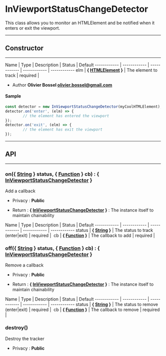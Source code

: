 # InViewportStatusChangeDetector
This class allows you to monitor an HTMLElement and be notified when it enters or exit the viewport.

-----------------------------
## Constructor
-----------------------------



Name | Type | Description | Status | Default
------------ | ------------ | ------------ | ------------ | ------------
elm | **{ <a class="link" href="https://developer.mozilla.org/fr/docs/Web/API/HTMLElement" target="_blank" title="HTMLElement">HTMLElement</a> }** | The element to track | required | 

- Author **Olivier Bossel <olivier.bossel@gmail.com>**

#### Sample
```js
const detector = new InViewportStatusChangeDetector(myCoolHTMLElement);
detector.on('enter', (elm) => {
		// the element has entered the viewport
});
detector.on('exit', (elm) => {
		// the element has exit the viewport
});

```



-----------------------------
## API
-----------------------------

### on({ <a class="link" href="https://developer.mozilla.org/fr/docs/Web/JavaScript/Reference/Objets_globaux/String" target="_blank" title="String">String</a> } status, { <a class="link" href="https://developer.mozilla.org/fr/docs/Web/JavaScript/Reference/Objets_globaux/Function" target="_blank" title="Function">Function</a> } cb) : { [InViewportStatusChangeDetector](/data/web/sugar/repo/src/js/dom/InViewportStatusChangeDetector.js) }
Add a callback
- Privacy : **Public**

- Return : **{ [InViewportStatusChangeDetector](/data/web/sugar/repo/src/js/dom/InViewportStatusChangeDetector.js) }** : The instance itself to maintain chainability

Name | Type | Description | Status | Default
------------ | ------------ | ------------ | ------------ | ------------
status | **{ <a class="link" href="https://developer.mozilla.org/fr/docs/Web/JavaScript/Reference/Objets_globaux/String" target="_blank" title="String">String</a> }** | The status to track (enter|exit) | required | 
cb | **{ <a class="link" href="https://developer.mozilla.org/fr/docs/Web/JavaScript/Reference/Objets_globaux/Function" target="_blank" title="Function">Function</a> }** | The callback to add | required | 


### off({ <a class="link" href="https://developer.mozilla.org/fr/docs/Web/JavaScript/Reference/Objets_globaux/String" target="_blank" title="String">String</a> } status, { <a class="link" href="https://developer.mozilla.org/fr/docs/Web/JavaScript/Reference/Objets_globaux/Function" target="_blank" title="Function">Function</a> } cb) : { [InViewportStatusChangeDetector](/data/web/sugar/repo/src/js/dom/InViewportStatusChangeDetector.js) }
Remove a callback
- Privacy : **Public**

- Return : **{ [InViewportStatusChangeDetector](/data/web/sugar/repo/src/js/dom/InViewportStatusChangeDetector.js) }** : The instance itself to maintain chainability

Name | Type | Description | Status | Default
------------ | ------------ | ------------ | ------------ | ------------
status | **{ <a class="link" href="https://developer.mozilla.org/fr/docs/Web/JavaScript/Reference/Objets_globaux/String" target="_blank" title="String">String</a> }** | The status to remove (enter|exit) | required | 
cb | **{ <a class="link" href="https://developer.mozilla.org/fr/docs/Web/JavaScript/Reference/Objets_globaux/Function" target="_blank" title="Function">Function</a> }** | The callback to remove | required | 


### destroy()
Destroy the tracker
- Privacy : **Public**





